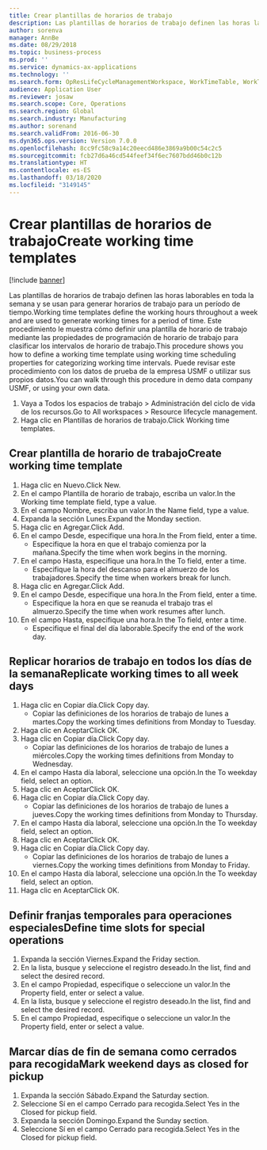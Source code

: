 ```yaml
---
title: Crear plantillas de horarios de trabajo
description: Las plantillas de horarios de trabajo definen las horas laborables en toda la semana y se usan para generar horarios de trabajo para un período de tiempo.
author: sorenva
manager: AnnBe
ms.date: 08/29/2018
ms.topic: business-process
ms.prod: ''
ms.service: dynamics-ax-applications
ms.technology: ''
ms.search.form: OpResLifeCycleManagementWorkspace, WorkTimeTable, WorkTimeCopyDayDialog
audience: Application User
ms.reviewer: josaw
ms.search.scope: Core, Operations
ms.search.region: Global
ms.search.industry: Manufacturing
ms.author: sorenand
ms.search.validFrom: 2016-06-30
ms.dyn365.ops.version: Version 7.0.0
ms.openlocfilehash: 8cc9fc58c9a14c20eecd486e3869a9b00c54c2c5
ms.sourcegitcommit: fcb27d6a46cd544feef34f6ec7607bdd46b0c12b
ms.translationtype: HT
ms.contentlocale: es-ES
ms.lasthandoff: 03/18/2020
ms.locfileid: "3149145"
---
```

# <a name="create-working-time-templates"></a><span data-ttu-id="154fb-103">Crear plantillas de horarios de trabajo</span><span class="sxs-lookup"><span data-stu-id="154fb-103">Create working time templates</span></span>

[!include [banner](../../includes/banner.md)]

<span data-ttu-id="154fb-104">Las plantillas de horarios de trabajo definen las horas laborables en toda la semana y se usan para generar horarios de trabajo para un período de tiempo.</span><span class="sxs-lookup"><span data-stu-id="154fb-104">Working time templates define the working hours throughout a week and are used to generate working times for a period of time.</span></span> <span data-ttu-id="154fb-105">Este procedimiento le muestra cómo definir una plantilla de horario de trabajo mediante las propiedades de programación de horario de trabajo para clasificar los intervalos de horario de trabajo.</span><span class="sxs-lookup"><span data-stu-id="154fb-105">This procedure shows you how to define a working time template using working time scheduling properties for categorizing working time intervals.</span></span> <span data-ttu-id="154fb-106">Puede revisar este procedimiento con los datos de prueba de la empresa USMF o utilizar sus propios datos.</span><span class="sxs-lookup"><span data-stu-id="154fb-106">You can walk through this procedure in demo data company USMF, or using your own data.</span></span>

1. <span data-ttu-id="154fb-107">Vaya a Todos los espacios de trabajo > Administración del ciclo de vida de los recursos.</span><span class="sxs-lookup"><span data-stu-id="154fb-107">Go to All workspaces > Resource lifecycle management.</span></span>
2. <span data-ttu-id="154fb-108">Haga clic en Plantillas de horarios de trabajo.</span><span class="sxs-lookup"><span data-stu-id="154fb-108">Click Working time templates.</span></span>

## <a name="create-working-time-template"></a><span data-ttu-id="154fb-109">Crear plantilla de horario de trabajo</span><span class="sxs-lookup"><span data-stu-id="154fb-109">Create working time template</span></span>
1. <span data-ttu-id="154fb-110">Haga clic en Nuevo.</span><span class="sxs-lookup"><span data-stu-id="154fb-110">Click New.</span></span>
2. <span data-ttu-id="154fb-111">En el campo Plantilla de horario de trabajo, escriba un valor.</span><span class="sxs-lookup"><span data-stu-id="154fb-111">In the Working time template field, type a value.</span></span>
3. <span data-ttu-id="154fb-112">En el campo Nombre, escriba un valor.</span><span class="sxs-lookup"><span data-stu-id="154fb-112">In the Name field, type a value.</span></span>
4. <span data-ttu-id="154fb-113">Expanda la sección Lunes.</span><span class="sxs-lookup"><span data-stu-id="154fb-113">Expand the Monday section.</span></span>
5. <span data-ttu-id="154fb-114">Haga clic en Agregar.</span><span class="sxs-lookup"><span data-stu-id="154fb-114">Click Add.</span></span>
6. <span data-ttu-id="154fb-115">En el campo Desde, especifique una hora.</span><span class="sxs-lookup"><span data-stu-id="154fb-115">In the From field, enter a time.</span></span>
    * <span data-ttu-id="154fb-116">Especifique la hora en que el trabajo comienza por la mañana.</span><span class="sxs-lookup"><span data-stu-id="154fb-116">Specify the time when work begins in the morning.</span></span>  
7. <span data-ttu-id="154fb-117">En el campo Hasta, especifique una hora.</span><span class="sxs-lookup"><span data-stu-id="154fb-117">In the To field, enter a time.</span></span>
    * <span data-ttu-id="154fb-118">Especifique la hora del descanso para el almuerzo de los trabajadores.</span><span class="sxs-lookup"><span data-stu-id="154fb-118">Specify the time when workers break for lunch.</span></span>  
8. <span data-ttu-id="154fb-119">Haga clic en Agregar.</span><span class="sxs-lookup"><span data-stu-id="154fb-119">Click Add.</span></span>
9. <span data-ttu-id="154fb-120">En el campo Desde, especifique una hora.</span><span class="sxs-lookup"><span data-stu-id="154fb-120">In the From field, enter a time.</span></span>
    * <span data-ttu-id="154fb-121">Especifique la hora en que se reanuda el trabajo tras el almuerzo.</span><span class="sxs-lookup"><span data-stu-id="154fb-121">Specify the time when work resumes after lunch.</span></span>  
10. <span data-ttu-id="154fb-122">En el campo Hasta, especifique una hora.</span><span class="sxs-lookup"><span data-stu-id="154fb-122">In the To field, enter a time.</span></span>
    * <span data-ttu-id="154fb-123">Especifique el final del día laborable.</span><span class="sxs-lookup"><span data-stu-id="154fb-123">Specify the end of the work day.</span></span>  

## <a name="replicate-working-times-to-all-week-days"></a><span data-ttu-id="154fb-124">Replicar horarios de trabajo en todos los días de la semana</span><span class="sxs-lookup"><span data-stu-id="154fb-124">Replicate working times to all week days</span></span>
1. <span data-ttu-id="154fb-125">Haga clic en Copiar día.</span><span class="sxs-lookup"><span data-stu-id="154fb-125">Click Copy day.</span></span>
    * <span data-ttu-id="154fb-126">Copiar las definiciones de los horarios de trabajo de lunes a martes.</span><span class="sxs-lookup"><span data-stu-id="154fb-126">Copy the working times definitions from Monday to Tuesday.</span></span>  
2. <span data-ttu-id="154fb-127">Haga clic en Aceptar</span><span class="sxs-lookup"><span data-stu-id="154fb-127">Click OK.</span></span>
3. <span data-ttu-id="154fb-128">Haga clic en Copiar día.</span><span class="sxs-lookup"><span data-stu-id="154fb-128">Click Copy day.</span></span>
    * <span data-ttu-id="154fb-129">Copiar las definiciones de los horarios de trabajo de lunes a miércoles.</span><span class="sxs-lookup"><span data-stu-id="154fb-129">Copy the working times definitions from Monday to Wednesday.</span></span>  
4. <span data-ttu-id="154fb-130">En el campo Hasta día laboral, seleccione una opción.</span><span class="sxs-lookup"><span data-stu-id="154fb-130">In the To weekday field, select an option.</span></span>
5. <span data-ttu-id="154fb-131">Haga clic en Aceptar</span><span class="sxs-lookup"><span data-stu-id="154fb-131">Click OK.</span></span>
6. <span data-ttu-id="154fb-132">Haga clic en Copiar día.</span><span class="sxs-lookup"><span data-stu-id="154fb-132">Click Copy day.</span></span>
    * <span data-ttu-id="154fb-133">Copiar las definiciones de los horarios de trabajo de lunes a jueves.</span><span class="sxs-lookup"><span data-stu-id="154fb-133">Copy the working times definitions from Monday to Thursday.</span></span>  
7. <span data-ttu-id="154fb-134">En el campo Hasta día laboral, seleccione una opción.</span><span class="sxs-lookup"><span data-stu-id="154fb-134">In the To weekday field, select an option.</span></span>
8. <span data-ttu-id="154fb-135">Haga clic en Aceptar</span><span class="sxs-lookup"><span data-stu-id="154fb-135">Click OK.</span></span>
9. <span data-ttu-id="154fb-136">Haga clic en Copiar día.</span><span class="sxs-lookup"><span data-stu-id="154fb-136">Click Copy day.</span></span>
    * <span data-ttu-id="154fb-137">Copiar las definiciones de los horarios de trabajo de lunes a viernes.</span><span class="sxs-lookup"><span data-stu-id="154fb-137">Copy the working times definitions from Monday to Friday.</span></span>  
10. <span data-ttu-id="154fb-138">En el campo Hasta día laboral, seleccione una opción.</span><span class="sxs-lookup"><span data-stu-id="154fb-138">In the To weekday field, select an option.</span></span>
11. <span data-ttu-id="154fb-139">Haga clic en Aceptar</span><span class="sxs-lookup"><span data-stu-id="154fb-139">Click OK.</span></span>

## <a name="define-time-slots-for-special-operations"></a><span data-ttu-id="154fb-140">Definir franjas temporales para operaciones especiales</span><span class="sxs-lookup"><span data-stu-id="154fb-140">Define time slots for special operations</span></span>
1. <span data-ttu-id="154fb-141">Expanda la sección Viernes.</span><span class="sxs-lookup"><span data-stu-id="154fb-141">Expand the Friday section.</span></span>
2. <span data-ttu-id="154fb-142">En la lista, busque y seleccione el registro deseado.</span><span class="sxs-lookup"><span data-stu-id="154fb-142">In the list, find and select the desired record.</span></span>
3. <span data-ttu-id="154fb-143">En el campo Propiedad, especifique o seleccione un valor.</span><span class="sxs-lookup"><span data-stu-id="154fb-143">In the Property field, enter or select a value.</span></span>
4. <span data-ttu-id="154fb-144">En la lista, busque y seleccione el registro deseado.</span><span class="sxs-lookup"><span data-stu-id="154fb-144">In the list, find and select the desired record.</span></span>
5. <span data-ttu-id="154fb-145">En el campo Propiedad, especifique o seleccione un valor.</span><span class="sxs-lookup"><span data-stu-id="154fb-145">In the Property field, enter or select a value.</span></span>

## <a name="mark-weekend-days-as-closed-for-pickup"></a><span data-ttu-id="154fb-146">Marcar días de fin de semana como cerrados para recogida</span><span class="sxs-lookup"><span data-stu-id="154fb-146">Mark weekend days as closed for pickup</span></span>
1. <span data-ttu-id="154fb-147">Expanda la sección Sábado.</span><span class="sxs-lookup"><span data-stu-id="154fb-147">Expand the Saturday section.</span></span>
2. <span data-ttu-id="154fb-148">Seleccione Sí en el campo Cerrado para recogida.</span><span class="sxs-lookup"><span data-stu-id="154fb-148">Select Yes in the Closed for pickup field.</span></span>
3. <span data-ttu-id="154fb-149">Expanda la sección Domingo.</span><span class="sxs-lookup"><span data-stu-id="154fb-149">Expand the Sunday section.</span></span>
4. <span data-ttu-id="154fb-150">Seleccione Sí en el campo Cerrado para recogida.</span><span class="sxs-lookup"><span data-stu-id="154fb-150">Select Yes in the Closed for pickup field.</span></span>

